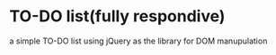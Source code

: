 # TO-DO list(fully respondive)
a simple TO-DO list using jQuery as the library for DOM manupulation

